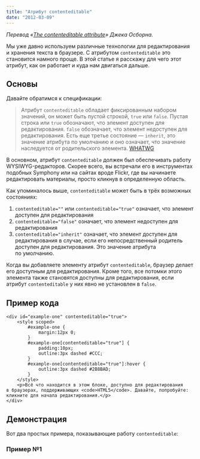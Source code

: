 ```yaml
---
title: "Атрибут contenteditable"
date: "2012-03-09"
---
```


_Перевод «[The contenteditable attribute](http://html5doctor.com/the-contenteditable-attribute/)» Джека Осборна._

Мы уже давно используем различные технологии для редактирования и хранения текста в браузере. С атрибутом `contenteditable` это становится намного проще. В этой статье я расскажу для чего этот атрибут, как он работает и куда нам двигаться дальше.

## Основы

Давайте обратимся к спецификации:

> Атрибут `contenteditable` обладает фиксированным набором значений, он может быть пустой строкой, `true` или `false`. Пустая строка или `true` обозначают, что элемент доступен для редактирования. `false` обозначает, что элемент недоступен для редактирования. Есть еще третье состояние — `inherit`, это значение атрибута по умолчанию и оно означает, что значение наследуется от родительского элемента.
> [WHATWG](http://www.whatwg.org/specs/web-apps/current-work/multipage/editing.html#contenteditable)

В основном, атрибут `contenteditable` должен был обеспечивать работу WYSIWYG-редакторов. Скорее всего, вы встречали его в инструментах подобных Symphony или на сайтах вроде Flickr, где вы начинаете редактировать материалы, просто кликнув в определенную область.

Как упоминалось выше, `contenteditable` может быть в трёх возможных состояниях:

1. `contenteditable=""` или `contenteditable="true"` означает, что элемент доступен для редактирования
2. `contenteditable="false"` означает, что элемент недоступен для редактирования
3. `contenteditable="inherit"` означает, что элемент доступен для редактирования в случае, если его непосредственный родитель доступен для редактирования. Это значение атрибута по умолчанию.

Когда вы добавляете элементу атрибут `contenteditable`, браузер делает его доступным для редактирования. Кроме того, все потомки этого элемента также становятся доступны для редактирования, если атрибут `contenteditable` у них явно не установлен в `false`.

## Пример кода

    <div id="example-one" contenteditable="true">
        <style scoped>
            #example-one {
                margin:12px 0;
            }
            #example-one[contenteditable="true"] {
                padding:10px;
                outline:3px dashed #CCC;
            }
            #example-one[contenteditable="true"]:hover {
                outline:3px dashed #2B8BAD;
            }
        </style>
        <p>Всё что находится в этом блоке, доступно для редактирования в браузерах, поддерживающих <code>HTML5</code>. Давайте, попробуйте: кликните для начала редактирования.</p>
    </div>

## Демонстрация

Вот два простых примера, показывающие работу `contenteditable`:

### Пример №1

<div id="example-one" contenteditable="true">
    <style>
        #example-one {
            margin: 12px 0;
            font-family: Consolas, Monaco, monospace;
        }

        #example-one[contenteditable="true"] {
            padding: 10px;
            outline: 3px dashed #cccccc;
        }

        #example-one[contenteditable="true"]:hover {
            background: #e4f3f9;
            outline:3px dashed #2b8bad;
        }
    </style>
    Всё, что находится в этом блоке, доступно для редактирования в браузерах, поддерживающих HTML5. Давайте, попробуйте: кликните для начала редактирования.
</div>

Редактирование текста.

Я использовал CSS для создания оформления, показывающего, что текст доступен для редактирования. Обратите внимание на ориентированное на будущее использование `<style scoped>`, которое описано в моей [предыдущей статье](http://html5doctor.com/the-scoped-attribute/).

### Пример №2

[Крис Койер](http://twitter.com/chriscoyier) рассказывал на CSS-Tricks, что вы можете позволить вашим пользователям [редактировать CSS в реальном времени](http://css-tricks.com/show-and-edit-style-element/), так как `<style>` элемент имеет `display:none` по умолчанию, но ведь значение можно изменить на `block`.

Попробуйте отредактировать CSS, приведенный ниже:

<div id="example-two" contenteditable="true">
    <style contenteditable="true">
        #example-two {
            margin: 12px 0;
            font-family: Consolas, Monaco, monospace;
        }

        #example-two style {
            display: block;
            white-space: pre;
        }

        #example-two[contenteditable="true"] {
            padding: 10px;
            outline: 3px dashed #cccccc;
        }

        #example-two[contenteditable="true"]:hover{
            background: #e4f3f9;
            outline: 3px dashed #2B8BAD;
        }
    </style>
</div>

Редактирование таблицы стилей.

## Поддержка браузерами

Поддержка атрибута `contenteditable` браузерами на удивление хороша:

| Браузер           | Версия |
| ----------------- | ------ |
| Chrome            | 4.0+   |
| Safari            | 3.1+   |
| Mobile Safari     | 5.0+   |
| Firefox           | 3.5+   |
| Opera             | 9.0+   |
| Opera Mini/Mobile | Нет    |
| Internet Explorer | 5.5+   |
| Android           | 3.0+   |

Поддержка браузерами свойства `contenteditable`.

Должен отметить, что появлением и отличной поддержкой атрибута мы обязаны IE 5.5, хотя на самом деле ранний вариант `contenteditable` был [разработан и внедрен Microsoft в июле 2000 года](http://msdn.microsoft.com/en-us/library/ms537837(VS.85).aspx).

Более подробную таблицу совместимости можно увидеть тут: [When Can I Use](http://caniuse.com/contenteditable).

## Сохранение изменений

Для написания этого раздела я обратился за помощью к доктору Реми, так как он гораздо более сведущ во всём, что касается хранения <del>данных</del> всего на свете.

> В зависимости от сложности блока ваш код может отлавливать нажатие <kbd>Enter</kbd> (код 13) для сохранения изменения и <kbd>Esc</kbd> (код 27) для их отмены.
>
> Когда пользователь нажимает <kbd>Enter</kbd> (предполагаем, что редактируем однострочные данные), получаем `innerHTML` редактируемого блока и посылаем AJAX-запрос с изменениями на сервер.
>
> Простой пример можно увидеть тут: [Сохранение данных из элемента с `сontenteditable` при помощи AJAX](http://jsbin.com/owavu3).
>
> [Реми Шарп](http://remysharp.com/)

## Заключение

В своих статьях я неоднократно упоминал этот подход: спецификация наконец-то сделала официальным то, что внедрено в браузерах много лет назад.

Атрибут `contenteditable` — один из самых малоизвестных, но могу поспорить, что вы будете использовать его чаще, чем думаете.

Представьте себе возможность редактирования блока текста после простого клика на него: делать быстрые правки в статьях, редактировать комментарии или даже создавать не завязанные на серверную часть таблицы в веб-приложениях.

Если у вас есть идеи, как использовать этот атрибут — расскажите нам об этом в комментариях.

## Читать дальше

- [Что такое contenteditable?](http://blog.whatwg.org/the-road-to-html-5-contenteditable#what)
- [Разворачиваем изображения с помощью HTML5 contenteditable](http://css-tricks.com/expanding-images-html5/)

_Перевод [Антона Немцева](http://twitter.com/silentimp), редактура [Вадима Макеева](https://medium.com/@pepelsbey)._
